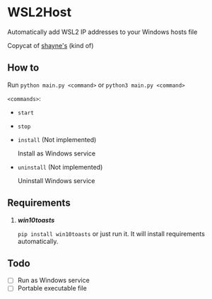 # WSL2Host

Automatically add WSL2 IP addresses to your Windows hosts file

Copycat of [shayne's](https://github.com/shayne/go-wsl2-host) (kind of)

## How to

Run `python main.py <command>` or `python3 main.py <command>`

`<commands>`:

   - `start`
     
   - `stop`
     
   - `install` (Not implemented)
     
      Install as Windows service
     
   - `uninstall` (Not implemented)

      Uninstall Windows service

## Requirements

1. ***win10toasts***
   
   `pip install win10toasts` or just run it. It will install requirements automatically.

## Todo

- [ ] Run as Windows service
- [ ] Portable executable file
